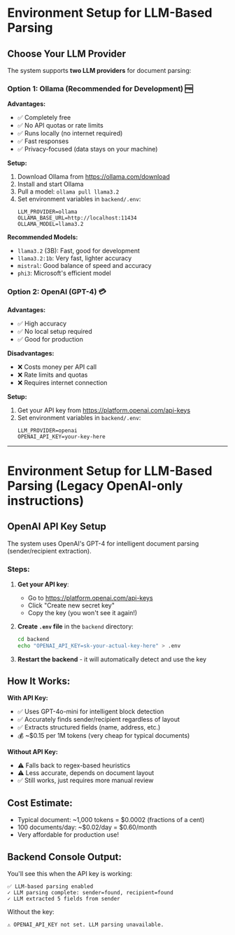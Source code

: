 # Environment Setup for LLM-Based Parsing

## Choose Your LLM Provider

The system supports **two LLM providers** for document parsing:

### Option 1: Ollama (Recommended for Development) 🆓

**Advantages:**
- ✅ Completely free
- ✅ No API quotas or rate limits
- ✅ Runs locally (no internet required)
- ✅ Fast responses
- ✅ Privacy-focused (data stays on your machine)

**Setup:**
1. Download Ollama from https://ollama.com/download
2. Install and start Ollama
3. Pull a model: `ollama pull llama3.2`
4. Set environment variables in `backend/.env`:
   ```
   LLM_PROVIDER=ollama
   OLLAMA_BASE_URL=http://localhost:11434
   OLLAMA_MODEL=llama3.2
   ```

**Recommended Models:**
- `llama3.2` (3B): Fast, good for development
- `llama3.2:1b`: Very fast, lighter accuracy
- `mistral`: Good balance of speed and accuracy
- `phi3`: Microsoft's efficient model

### Option 2: OpenAI (GPT-4) 💳

**Advantages:**
- ✅ High accuracy
- ✅ No local setup required
- ✅ Good for production

**Disadvantages:**
- ❌ Costs money per API call
- ❌ Rate limits and quotas
- ❌ Requires internet connection

**Setup:**
1. Get your API key from https://platform.openai.com/api-keys
2. Set environment variables in `backend/.env`:
   ```
   LLM_PROVIDER=openai
   OPENAI_API_KEY=your-key-here
   ```

---

# Environment Setup for LLM-Based Parsing (Legacy OpenAI-only instructions)

## OpenAI API Key Setup

The system uses OpenAI's GPT-4 for intelligent document parsing (sender/recipient extraction).

### Steps:

1. **Get your API key**:
   - Go to https://platform.openai.com/api-keys
   - Click "Create new secret key"
   - Copy the key (you won't see it again!)

2. **Create `.env` file** in the `backend` directory:
   ```bash
   cd backend
   echo "OPENAI_API_KEY=sk-your-actual-key-here" > .env
   ```

3. **Restart the backend** - it will automatically detect and use the key

## How It Works:

**With API Key:**
- ✅ Uses GPT-4o-mini for intelligent block detection
- ✅ Accurately finds sender/recipient regardless of layout
- ✅ Extracts structured fields (name, address, etc.)
- 💰 ~$0.15 per 1M tokens (very cheap for typical documents)

**Without API Key:**
- ⚠️ Falls back to regex-based heuristics
- ⚠️ Less accurate, depends on document layout
- ✅ Still works, just requires more manual review

## Cost Estimate:

- Typical document: ~1,000 tokens = $0.0002 (fractions of a cent)
- 100 documents/day: ~$0.02/day = $0.60/month
- Very affordable for production use!

## Backend Console Output:

You'll see this when the API key is working:
```
✅ LLM-based parsing enabled
✓ LLM parsing complete: sender=found, recipient=found
✓ LLM extracted 5 fields from sender
```

Without the key:
```
⚠️ OPENAI_API_KEY not set. LLM parsing unavailable.
```

